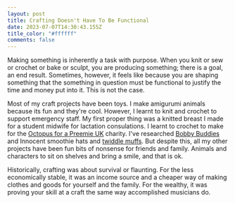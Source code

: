 ```yaml
---
layout: post
title: Crafting Doesn't Have To Be Functional
date: 2023-07-07T14:30:43.155Z
title_color: "#ffffff"
comments: false
---
```

M﻿aking something is inherently a task with purpose. When you knit or sew or crochet or bake or sculpt, you are producing something; there is a goal, an end result. Sometimes, however, it feels like because you are shaping something that the something in question must be functional to justify the time and money put into it. This is not the case.

M﻿ost of my craft projects have been toys. I make amigurumi animals because its fun and they're cool. However, I learnt to knit and crochet to support emergency staff. My first proper thing was a knitted breast I made for a student midwife for lactation consulations. I learnt to crochet to make for the [Octopus for a Preemie UK](https://octopusforapreemie.co.uk/) charity. I've researched [Bobby Buddies](https://www.hampshire.police.uk/news/hampshire/news/news/2019/september/bobby-buddies-officers-give-teddy-bears-to-children-living-with-domestic-abuse/#:~:text=...%20Knitted%20police%20officer%20teddy%20bears%20are%20being,exist%20when%20police%20attend%20after%20a%20domestic%20incident.) and Innocent smoothie hats and [twiddle muffs](https://www.ouh.nhs.uk/patient-guide/documents/twiddle-muffs.pdf). But despite this, all my other projects have been fun bits of nonsense for friends and family. Animals and characters to sit on shelves and bring a smile, and that is ok.

H﻿istorically, crafting was about survival or flaunting. For the less economically stable, it was an income source and a cheaper way of making clothes and goods for yourself and the family. For the wealthy, it was proving your skill at a craft the same way accomplished musicians do.